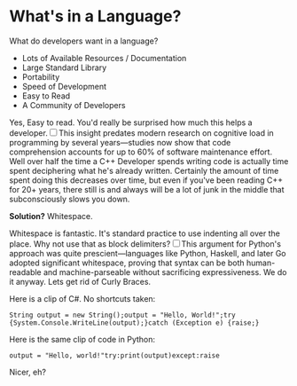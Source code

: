 # What's in a Language?

  What do developers want in a language?

 * Lots of Available Resources / Documentation
* Large Standard Library
* Portability
* Speed of Development
* Easy to Read
* A Community of Developers

 Yes, Easy to read. You'd really be surprised how much this helps a developer.<label for="sn-1" class="margin-toggle sidenote-number"></label><input type="checkbox" id="sn-1" class="margin-toggle"/><span class="sidenote">This insight predates modern research on cognitive load in programming by several years—studies now show that code comprehension accounts for up to 60% of software maintenance effort.</span> Well over half the time a C\+\+ Developer spends writing code is actually time spent deciphering what he's already written. Certainly the amount of time spent doing this decreases over time, but even if you've been reading C\+\+ for 20\+ years, there still is and always will be a lot of junk in the middle that subconsciously slows you down.

 **Solution?** Whitespace.

  Whitespace is fantastic. It's standard practice to use indenting all over the place. Why not use that as block delimiters?<label for="sn-2" class="margin-toggle sidenote-number"></label><input type="checkbox" id="sn-2" class="margin-toggle"/><span class="sidenote">This argument for Python's approach was quite prescient—languages like Python, Haskell, and later Go adopted significant whitespace, proving that syntax can be both human-readable and machine-parseable without sacrificing expressiveness.</span> We do it anyway. Lets get rid of Curly Braces.

 Here is a clip of C\#. No shortcuts taken:

  
```
String output = new String();output = "Hello, World!";try {System.Console.WriteLine(output);}catch (Exception e) {raise;}
```
  Here is the same clip of code in Python:

  
```
output = "Hello, world!"try:print(output)except:raise
```
 Nicer, eh?

  